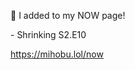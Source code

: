🤖 I added to my NOW page!

\- Shrinking S2.E10

[<span class="invisible">https://</span><span class="">mihobu.lol/now</span><span class="invisible"></span>](https://mihobu.lol/now)
